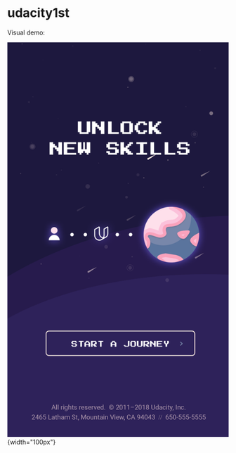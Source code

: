 # udacity1st

Visual demo:

![Visual demo](https://raw.githubusercontent.com/GatoGosu/udacity1st/master/app/src/main/res/drawable/preview.png){width="100px"}
